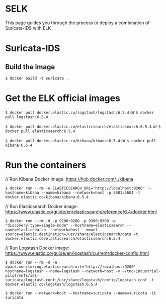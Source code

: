 # SELK

This page guides you through the process to deploy a combination of Suricata-IDS with ELK 


# Suricata-IDS

## Build the image

`$ docker build -t suricata .`


# Get the ELK official images

`$ docker pull docker.elastic.co/logstash/logstash:6.5.4` or
`$ docker pull logstash:6.5.4`

`$ docker pull docker.elastic.co/elasticsearch/elasticsearch:6.5.4` or
`$ docker pull elasticsearch:6.5.4`

`$ docker pull docker.elastic.co/kibana/kibana:6.5.4` or
`$ docker pull kibana:6.5.4`

# Run the containers

// Run Kibana Docker image: https://hub.docker.com/_/kibana

`$ docker run --rm -e ELASTICSEARCH_URL="http://localhost:9200" --hostname=kibana --name=kibana --network=host -p 5601:5601 -t docker.elastic.co/kibana/kibana:6.5.4`

// Run Elasticsearch Docker image: https://www.elastic.co/guide/en/elasticsearch/reference/6.4/docker.html

`$ docker run --rm -d -p 9200:9200 -p 9300:9300 -e "discovery.type=single-node" --hostname=elasticsearch --name=elasticsearch --network=host --mount source=elastic,destination=/usr/share/elasticsearch/data -t docker.elastic.co/elasticsearch/elasticsearch:6.5.4`


// Run Logstash Docker image: https://www.elastic.co/guide/en/logstash/current/docker-config.html

`$ docker run --rm -d -e xpack.monitoring.elasticsearch.url="http://localhost:9200" --hostname=logstash --name=logstash --network=host -v ~/tng-industrial-pilot/vnfs/ids-suricata/logstash.conf:/usr/share/logstash/config/logstash.conf -t docker.elastic.co/logstash/logstash:6.5.4`

`$ docker run --network=host --hostname=suricata --name=suricata -it suricata`

